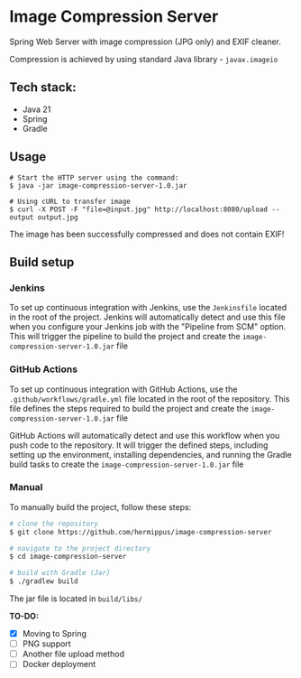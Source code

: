 # Image Compression Server
Spring Web Server with image compression (JPG only) and EXIF cleaner.

Compression is achieved by using standard Java library - `javax.imageio`

## Tech stack:
* Java 21
* Spring
* Gradle

## Usage
```
# Start the HTTP server using the command:
$ java -jar image-compression-server-1.0.jar

# Using cURL to transfer image
$ curl -X POST -F "file=@input.jpg" http://localhost:8080/upload --output output.jpg
```
The image has been successfully compressed and does not contain EXIF!


## Build setup
### Jenkins

To set up continuous integration with Jenkins, use the `Jenkinsfile` located in the root of the project. Jenkins will
automatically detect and use this file when you configure your Jenkins job with the "Pipeline from SCM" option. This
will trigger the pipeline to build the project and create the `image-compression-server-1.0.jar` file

### GitHub Actions

To set up continuous integration with GitHub Actions, use the `.github/workflows/gradle.yml` file located in the root of
the repository. This file defines the steps required to build the project and create the `image-compression-server-1.0.jar` file

GitHub Actions will automatically detect and use this workflow when you push code to the repository. It will trigger the
defined steps, including setting up the environment, installing dependencies, and running the Gradle build tasks to
create the `image-compression-server-1.0.jar` file

### Manual

To manually build the project, follow these steps:

```bash
# clone the repository
$ git clone https://github.com/hermippus/image-compression-server

# navigate to the project directory
$ cd image-compression-server

# build with Gradle (Jar)
$ ./gradlew build
```

The jar file is located in `build/libs/`

**TO-DO:**
- [x] Moving to Spring
- [ ] PNG support
- [ ] Another file upload method
- [ ] Docker deployment
